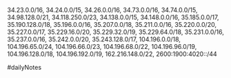 34.23.0.0/16, 34.24.0.0/15, 34.26.0.0/16, 34.73.0.0/16, 34.74.0.0/15, 34.98.128.0/21, 34.118.250.0/23, 34.138.0.0/15, 34.148.0.0/16, 35.185.0.0/17, 35.190.128.0/18, 35.196.0.0/16, 35.207.0.0/18, 35.211.0.0/16, 35.220.0.0/20, 35.227.0.0/17, 35.229.16.0/20, 35.229.32.0/19, 35.229.64.0/18, 35.231.0.0/16, 35.237.0.0/16, 35.242.0.0/20, 35.243.128.0/17, 104.196.0.0/18, 104.196.65.0/24, 104.196.66.0/23, 104.196.68.0/22, 104.196.96.0/19, 104.196.128.0/18, 104.196.192.0/19, 162.216.148.0/22, 2600:1900:4020::/44

#dailyNotes
